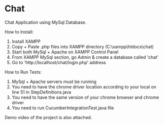 # Chat

Chat Application using MySql Database.

How to Install:
1) Install XAMPP
2) Copy + Paste .php files into XAMPP directory (C:\xampp\htdocs\chat)
3) Start both MySql + Apache on XAMPP Control Panel
4) From XAMPP MySql section, go Admin & create a database called 'chat'
5) Go to 'http://localhost/chat/login.php' address


How to Run Tests:
1) MySql + Apache servers must be running
2) You need to have the chrome driver location according to your local on line 51 in StepDefinitions.java
3) You need to have the same version of your chrome browser and chrome driver
4) You need to run CucumberIntegrationTest.java file

Demo video of the project is also attached.
